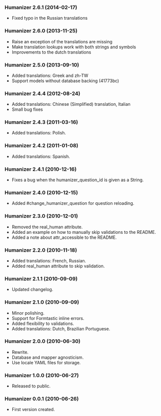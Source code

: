 ### Humanizer 2.6.1 (2014-02-17)

* Fixed typo in the Russian translations

### Humanizer 2.6.0 (2013-11-25)

* Raise an exception of the translations are missing
* Make translation lookups work with both strings and symbols
* Improvements to the dutch translations

### Humanizer 2.5.0 (2013-09-10)

* Added translations: Greek and zh-TW
* Support models without database backing (41773bc)

### Humanizer 2.4.4 (2012-08-24)

* Added translations: Chinese (Simplified) translation, Italian
* Small bug fixes

### Humanizer 2.4.3 (2011-03-16)

* Added translations: Polish.

### Humanizer 2.4.2 (2011-01-08)

* Added translations: Spanish.


### Humanizer 2.4.1 (2010-12-16)

* Fixes a bug when the humanizer_question_id is given as a String.


### Humanizer 2.4.0 (2010-12-15)

* Added #change_humanizer_question for question reloading.


### Humanizer 2.3.0 (2010-12-01)

* Removed the real_human attribute.
* Added an example on how to manually skip validations to the README.
* Added a note about attr_accessible to the README.


### Humanizer 2.2.0 (2010-11-18)

* Added translations: French, Russian.
* Added real_human attribute to skip validation.


### Humanizer 2.1.1 (2010-09-09)

* Updated changelog.


### Humanizer 2.1.0 (2010-09-09)

* Minor polishing.
* Support for Formtastic inline errors.
* Added flexibility to validations.
* Added translations: Dutch, Brazilian Portuguese.


### Humanizer 2.0.0 (2010-06-30)

* Rewrite.
* Database and mapper agnosticism.
* Use locale YAML files for storage.


### Humanizer 1.0.0 (2010-06-27)

* Released to public.


### Humanizer 0.0.1 (2010-06-26)

* First version created.
